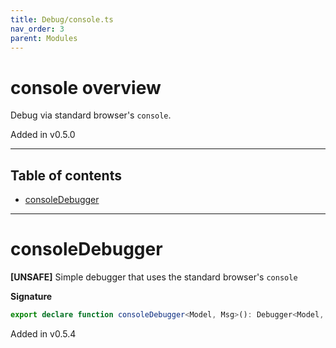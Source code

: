 ```yaml
---
title: Debug/console.ts
nav_order: 3
parent: Modules
---
```


# console overview

Debug via standard browser's `console`.

Added in v0.5.0

---

<h2 class="text-delta">Table of contents</h2>

- [consoleDebugger](#consoledebugger)

---

# consoleDebugger

**[UNSAFE]** Simple debugger that uses the standard browser's `console`

**Signature**

```ts
export declare function consoleDebugger<Model, Msg>(): Debugger<Model, Msg>
```

Added in v0.5.4
